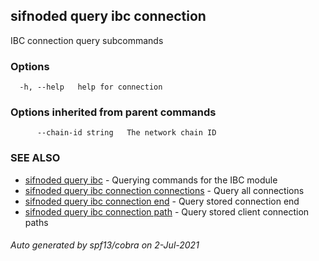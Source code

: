 ## sifnoded query ibc connection

IBC connection query subcommands

### Options

```
  -h, --help   help for connection
```

### Options inherited from parent commands

```
      --chain-id string   The network chain ID
```

### SEE ALSO

* [sifnoded query ibc](sifnoded_query_ibc.md)	 - Querying commands for the IBC module
* [sifnoded query ibc connection connections](sifnoded_query_ibc_connection_connections.md)	 - Query all connections
* [sifnoded query ibc connection end](sifnoded_query_ibc_connection_end.md)	 - Query stored connection end
* [sifnoded query ibc connection path](sifnoded_query_ibc_connection_path.md)	 - Query stored client connection paths

###### Auto generated by spf13/cobra on 2-Jul-2021
